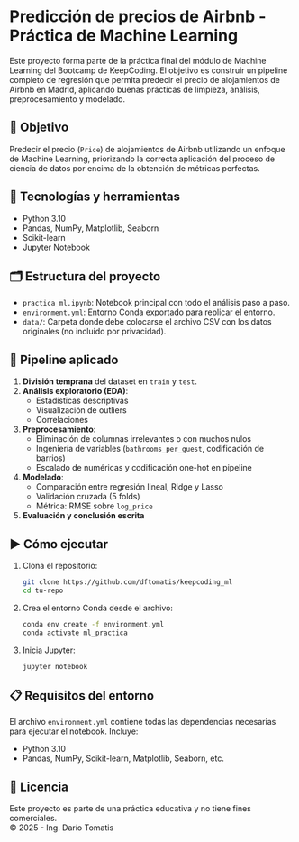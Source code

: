 # Predicción de precios de Airbnb - Práctica de Machine Learning

Este proyecto forma parte de la práctica final del módulo de Machine Learning del Bootcamp de KeepCoding. El objetivo es construir un pipeline completo de regresión que permita predecir el precio de alojamientos de Airbnb en Madrid, aplicando buenas prácticas de limpieza, análisis, preprocesamiento y modelado.

## 📌 Objetivo

Predecir el precio (`Price`) de alojamientos de Airbnb utilizando un enfoque de Machine Learning, priorizando la correcta aplicación del proceso de ciencia de datos por encima de la obtención de métricas perfectas.

## 🧰 Tecnologías y herramientas

- Python 3.10
- Pandas, NumPy, Matplotlib, Seaborn
- Scikit-learn
- Jupyter Notebook

## 🗂️ Estructura del proyecto

- `practica_ml.ipynb`: Notebook principal con todo el análisis paso a paso.
- `environment.yml`: Entorno Conda exportado para replicar el entorno.
- `data/`: Carpeta donde debe colocarse el archivo CSV con los datos originales (no incluido por privacidad).

## 🔄 Pipeline aplicado

1. **División temprana** del dataset en `train` y `test`.
2. **Análisis exploratorio (EDA)**:
   - Estadísticas descriptivas
   - Visualización de outliers
   - Correlaciones
3. **Preprocesamiento**:
   - Eliminación de columnas irrelevantes o con muchos nulos
   - Ingeniería de variables (`bathrooms_per_guest`, codificación de barrios)
   - Escalado de numéricas y codificación one-hot en pipeline
4. **Modelado**:
   - Comparación entre regresión lineal, Ridge y Lasso
   - Validación cruzada (5 folds)
   - Métrica: RMSE sobre `log_price`
5. **Evaluación y conclusión escrita**

## ▶️ Cómo ejecutar

1. Clona el repositorio:
   ```bash
   git clone https://github.com/dftomatis/keepcoding_ml
   cd tu-repo
   ```

2. Crea el entorno Conda desde el archivo:
   ```bash
   conda env create -f environment.yml
   conda activate ml_practica
   ```

3. Inicia Jupyter:
   ```bash
   jupyter notebook
   ```

## 📋 Requisitos del entorno

El archivo `environment.yml` contiene todas las dependencias necesarias para ejecutar el notebook. Incluye:
- Python 3.10
- Pandas, NumPy, Scikit-learn, Matplotlib, Seaborn, etc.

## 📄 Licencia

Este proyecto es parte de una práctica educativa y no tiene fines comerciales.  
© 2025 - Ing. Darío Tomatis
